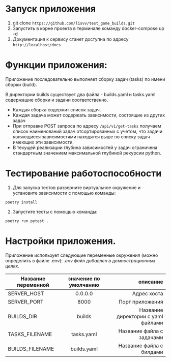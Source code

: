 # Запуск приложения

1. git clone `https://github.com/lisvv/test_game_builds.git`
2. Запустить в корне проекта в терминале команду docker-compose up -d
3. Документация к сервису станет доступна по адресу `http://localhost/docs`


# Функции приложения:
Приложение последовательно выполняет сборку задач (tasks) по имени cборки (build).

В директории builds существует два файла - builds.yaml и tasks.yaml содержашие
сборки и задачи соответственно.

- Каждая сборка содержит список задач.
- Каждая задача может содержать зависимости, состоящие из других задач
- При отправке POST запроса по адресу `/api/v1/get-tasks` получаем список наименований задач
отсортированных с учетом, что задачи являющиеся зависимостями находятся выше по списку задач
имеющих эти зависимости.
- В текущей реализации глубина зависимостей у задач ограничена стандартным значением 
максимальной глубиной рекурсии python.

# Тестирование работоспособности
1. Для запуска тестов разверните виртуальное окружение и установите зависимости с помощью команды:

`poetry install`

2. Запустите тесты с помощью команды:

`poetry run pytest .`

# Настройки приложения.

Приложение использует следующие переменные окружения (можно определить в файле .env):
_.env файл добавлен в демнострационных целях._

| Название переменной | значение по умолчанию |                           описание |
|---------------------|:---------------------:|-----------------------------------:|
| SERVER_HOST         |        0.0.0.0        |                        Адрес хоста |
| SERVER_PORT         |         8000          |                    Порт приложения |
| BUILDS_DIR          |        builds         | Название директории с yaml файлами |
| TASKS_FILENAME      |      tasks.yaml       |          Название файла с задачами |
| BUILDS_FILENAME     |      builds.yaml      |           Название файла с билдами |
